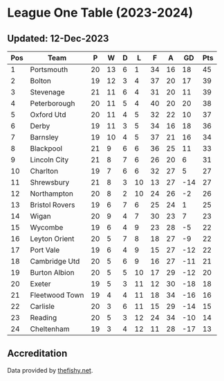 # League One Table (2023-2024)
## Updated: 12-Dec-2023

| Pos | Team | P | W | D | L | F | A | GD | Pts |
| --- | --- | --- | --- | --- | --- | --- | --- | --- | --- |
| 1 | Portsmouth | 20 | 13 | 6 | 1 | 34 | 16 | 18 | 45 |
| 2 | Bolton | 19 | 12 | 3 | 4 | 37 | 20 | 17 | 39 |
| 3 | Stevenage | 21 | 11 | 6 | 4 | 31 | 20 | 11 | 39 |
| 4 | Peterborough | 20 | 11 | 5 | 4 | 40 | 20 | 20 | 38 |
| 5 | Oxford Utd | 20 | 11 | 4 | 5 | 32 | 22 | 10 | 37 |
| 6 | Derby | 19 | 11 | 3 | 5 | 34 | 16 | 18 | 36 |
| 7 | Barnsley | 19 | 10 | 4 | 5 | 37 | 21 | 16 | 34 |
| 8 | Blackpool | 21 | 9 | 6 | 6 | 36 | 25 | 11 | 33 |
| 9 | Lincoln City | 21 | 8 | 7 | 6 | 26 | 20 | 6 | 31 |
| 10 | Charlton | 19 | 7 | 6 | 6 | 32 | 27 | 5 | 27 |
| 11 | Shrewsbury | 21 | 8 | 3 | 10 | 13 | 27 | -14 | 27 |
| 12 | Northampton | 20 | 8 | 2 | 10 | 24 | 26 | -2 | 26 |
| 13 | Bristol Rovers | 19 | 6 | 7 | 6 | 25 | 24 | 1 | 25 |
| 14 | Wigan | 20 | 9 | 4 | 7 | 30 | 23 | 7 | 23 |
| 15 | Wycombe | 19 | 6 | 4 | 9 | 23 | 28 | -5 | 22 |
| 16 | Leyton Orient | 20 | 5 | 7 | 8 | 18 | 27 | -9 | 22 |
| 17 | Port Vale | 19 | 6 | 4 | 9 | 15 | 27 | -12 | 22 |
| 18 | Cambridge Utd | 20 | 5 | 6 | 9 | 16 | 27 | -11 | 21 |
| 19 | Burton Albion | 20 | 5 | 5 | 10 | 17 | 29 | -12 | 20 |
| 20 | Exeter | 19 | 5 | 3 | 11 | 12 | 30 | -18 | 18 |
| 21 | Fleetwood Town | 19 | 4 | 4 | 11 | 18 | 34 | -16 | 16 |
| 22 | Carlisle | 20 | 3 | 6 | 11 | 15 | 29 | -14 | 15 |
| 23 | Reading | 20 | 5 | 3 | 12 | 24 | 34 | -10 | 14 |
| 24 | Cheltenham | 19 | 3 | 4 | 12 | 11 | 28 | -17 | 13 |

## Accreditation 

Data provided by [thefishy.net](https://www.thefishy.net/).